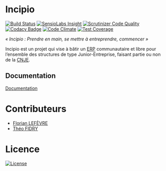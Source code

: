 # Incipio

[![Build Status](https://img.shields.io/travis/CDJE/Incipio.svg?style=flat-square)](https://travis-ci.org/CDJE/Incipio) [![SensioLabs Insight](https://img.shields.io/sensiolabs/i/4720058c-4915-465c-8039-0bfd5fe5bf63.svg?style=flat-square)](https://insight.sensiolabs.com/projects/4720058c-4915-465c-8039-0bfd5fe5bf63) [![Scrutinizer Code Quality](https://img.shields.io/scrutinizer/g/CDJE/Incipio.svg?b=master&style=flat-square)](https://scrutinizer-ci.com/g/CDJE/Incipio/?branch=master) [![Codacy Badge](https://img.shields.io/codacy/381eb74af8c1409f884ba2d27f27a0dd.svg?style=flat-square)](https://www.codacy.com/app/theofidry/Incipio) [![Code
Climate](https://img.shields.io/codeclimate/github/CDJE/Incipio.svg?style=flat-square)](https://codeclimate.com/github/CDJE/Incipio) [![Test Coverage](https://img.shields.io/codeclimate/coverage/github/CDJE/Incipio.svg?style=flat-square)](https://codeclimate.com/github/CDJE/Incipio/coverage)

*« Incipio : Prendre en main, se mettre à entreprendre, commencer »*

Incipio est un projet qui vise à bâtir un [ERP](http://fr.wikipedia.org/wiki/Progiciel_de_gestion_int%C3%A9gr%C3%A9) communautaire et libre pour l’ensemble des structures de type Junior-Entreprise, faisant partie ou non de la [CNJE](http://www.junior-entreprises.com/).

## Documentation

[Documentation](https://github.com/in6pio/Incipio/wiki)

# Contributeurs

* [Florian LEFÈVRE](https://github.com/flef)
* [Théo FIDRY](https://github.com/theofidry)

# Licence

[![License](https://img.shields.io/badge/Licence-GNU%20AGPL-red.svg?style=flat-square)](LICENSE)
